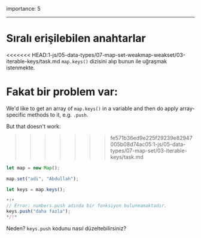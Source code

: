 importance: 5

---

# Sıralı erişilebilen anahtarlar

<<<<<<< HEAD:1-js/05-data-types/07-map-set-weakmap-weakset/03-iterable-keys/task.md
`map.keys()` dizisini alıp bunun ile uğraşmak istenmekte.

Fakat bir problem var:
=======
We'd like to get an array of `map.keys()` in a variable and then do apply array-specific methods to it, e.g. `.push`.

But that doesn't work:
>>>>>>> fe571b36ed9e225f29239e82947005b08d74ac05:1-js/05-data-types/07-map-set/03-iterable-keys/task.md

```js run
let map = new Map();

map.set("adi", "Abdullah");

let keys = map.keys();

*!*
// Error: numbers.push adında bir fonksiyon bulunmamaktadır.
keys.push("daha fazla");
*/!*
```
Neden? `keys.push` kodunu nasıl düzeltebilirsiniz?